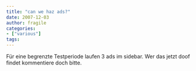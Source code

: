```yaml
---
title: "can we haz ads?"
date: 2007-12-03
author: fragile
categories:
- ["various"]
tags:
---
```

Für eine begrenzte Testperiode laufen 3 ads im sidebar. Wer das jetzt doof findet kommentiere doch bitte.